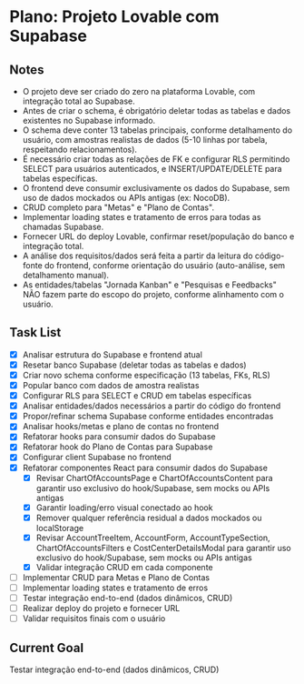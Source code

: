 # Plano: Projeto Lovable com Supabase

## Notes
- O projeto deve ser criado do zero na plataforma Lovable, com integração total ao Supabase.
- Antes de criar o schema, é obrigatório deletar todas as tabelas e dados existentes no Supabase informado.
- O schema deve conter 13 tabelas principais, conforme detalhamento do usuário, com amostras realistas de dados (5-10 linhas por tabela, respeitando relacionamentos).
- É necessário criar todas as relações de FK e configurar RLS permitindo SELECT para usuários autenticados, e INSERT/UPDATE/DELETE para tabelas específicas.
- O frontend deve consumir exclusivamente os dados do Supabase, sem uso de dados mockados ou APIs antigas (ex: NocoDB).
- CRUD completo para "Metas" e "Plano de Contas".
- Implementar loading states e tratamento de erros para todas as chamadas Supabase.
- Fornecer URL do deploy Lovable, confirmar reset/população do banco e integração total.
- A análise dos requisitos/dados será feita a partir da leitura do código-fonte do frontend, conforme orientação do usuário (auto-análise, sem detalhamento manual).
- As entidades/tabelas "Jornada Kanban" e "Pesquisas e Feedbacks" NÃO fazem parte do escopo do projeto, conforme alinhamento com o usuário.

## Task List
- [x] Analisar estrutura do Supabase e frontend atual
- [x] Resetar banco Supabase (deletar todas as tabelas e dados)
- [x] Criar novo schema conforme especificação (13 tabelas, FKs, RLS)
- [x] Popular banco com dados de amostra realistas
- [x] Configurar RLS para SELECT e CRUD em tabelas específicas
- [x] Analisar entidades/dados necessários a partir do código do frontend
- [x] Propor/refinar schema Supabase conforme entidades encontradas
- [x] Analisar hooks/metas e plano de contas no frontend
- [x] Refatorar hooks para consumir dados do Supabase
- [x] Refatorar hook do Plano de Contas para Supabase
- [x] Configurar client Supabase no frontend
- [x] Refatorar componentes React para consumir dados do Supabase
  - [x] Revisar ChartOfAccountsPage e ChartOfAccountsContent para garantir uso exclusivo do hook/Supabase, sem mocks ou APIs antigas
  - [x] Garantir loading/erro visual conectado ao hook
  - [x] Remover qualquer referência residual a dados mockados ou localStorage
  - [x] Revisar AccountTreeItem, AccountForm, AccountTypeSection, ChartOfAccountsFilters e CostCenterDetailsModal para garantir uso exclusivo do hook/Supabase, sem mocks ou APIs antigas
  - [x] Validar integração CRUD em cada componente
- [ ] Implementar CRUD para Metas e Plano de Contas
- [ ] Implementar loading states e tratamento de erros
- [ ] Testar integração end-to-end (dados dinâmicos, CRUD)
- [ ] Realizar deploy do projeto e fornecer URL
- [ ] Validar requisitos finais com o usuário

## Current Goal
Testar integração end-to-end (dados dinâmicos, CRUD)